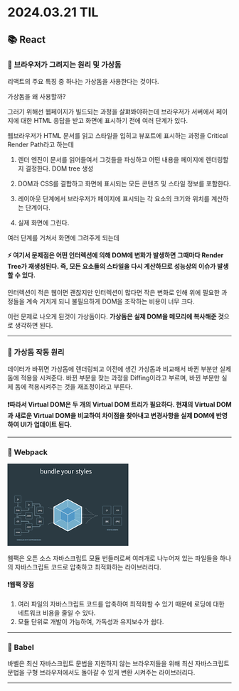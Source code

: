 # 2024.03.21 TIL

## 📚 React

### 🚨 브라우저가 그려지는 원리 및 가상돔

리액트의 주요 특징 중 하나는 가상돔을 사용한다는 것이다.

가상돔을 왜 사용할까?

그러기 위해선 웹페이지가 빌드되는 과정을 살펴봐야하는데 브라우저가 서버에서 페이지에 대한 HTML 응답을 받고 화면에 표시하기 전에 여러 단계가 있다.

웹브라우저가 HTML 문서를 읽고 스타일을 입히고 뷰포트에 표시하는 과정을 Critical Render Path라고 하는데

1. 렌더 엔진이 문서를 읽어들여서 그것들을 파싱하고 어떤 내용을 페이지에 렌더링할지 결정한다. DOM tree 생성

2. DOM과 CSS를 결합하고 화면에 표시되는 모든 콘텐츠 및 스타일 정보를 포함한다.

3. 레이아웃 단계에서 브라우저가 페이지에 표시되는 각 요소의 크기와 위치를 계산하는 단계이다.

4. 실제 화면에 그린다.

여러 단계를 거쳐서 화면에 그려주게 되는데

#### ⚡️ 여기서 문제점은 어떤 인터렉션에 의해 DOM에 변화가 발생하면 그때마다 Render Tree가 재생성된다. 즉, 모든 요소들의 스타일을 다시 계산하므로 성능상의 이슈가 발생할 수 있다.

인터렉션이 적은 웹이면 괜찮지만 인터렉션이 많다면 작은 변화로 인해 위에 필요한 과정들을 계속 거치게 되니 불필요하게 DOM을 조작하는 비용이 너무 크다.

이런 문제로 나오게 된것이 가상돔이다. **가상돔은 실제 DOM을 메모리에 복사해준 것**으로 생각하면 된다.

---

### 🚨 가상돔 작동 원리

데이터가 바뀌면 가상돔에 렌더링되고 이전에 생긴 가상돔과 비교해서 바뀐 부분만 실제 돔에 적용을 시켜준다. 바뀐 부분을 찾는 과정을 Diffing이라고 부르며, 바뀐 부분만 실제 돔에 적용시켜주는 것을 재조정이라고 부른다.

#### ❗️따라서 Virtual DOM은 두 개의 Virtual DOM 트리가 필요하다. 현재의 Virtual DOM과 새로운 Virtual DOM을 비교하여 차이점을 찾아내고 변경사항을 실제 DOM에 반영하여 UI가 업데이트 된다.

---

### 🚨 Webpack

![alt text](./img/image63.png)

웹팩은 오픈 소스 자바스크립트 모듈 번들러로써 여러개로 나누어져 있는 파일들을 하나의 자바스크립트 코드로 압축하고 최적화하는 라이브러리다.

#### ❗️웹팩 장점

1. 여러 파일의 자바스크립트 코드를 압축하여 최적화할 수 있기 때문에 로딩에 대한 네트워크 비용을 줄일 수 있다.
2. 모듈 단위로 개발이 가능하여, 가독성과 유지보수가 쉽다.

---

### 🚨 Babel

바벨은 최신 자바스크립트 문법을 지원하지 않는 브라우저들을 위해 최신 자바스크립트 문법을 구형 브라우저에서도 돌아갈 수 있게 변환 시켜주는 라이브러리다.

---
